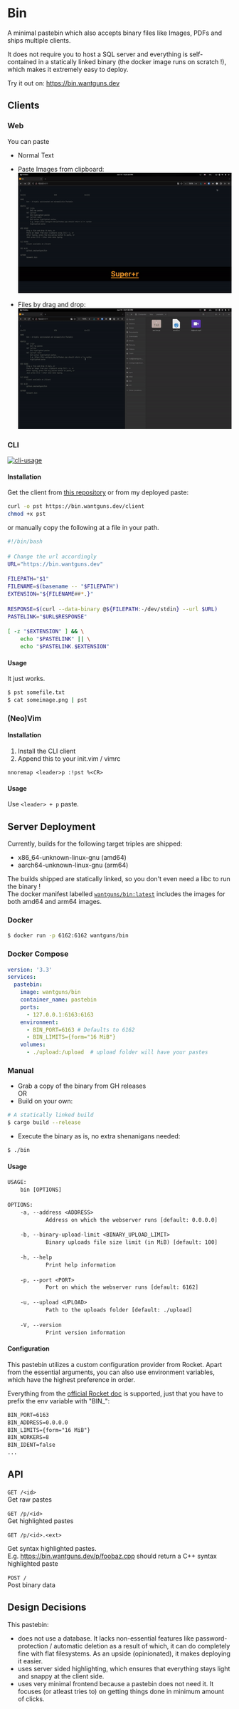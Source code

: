 

# Bin 
A minimal pastebin which also accepts binary files like Images, PDFs and ships
multiple clients. 

It does not require you to host a SQL server and everything is self-contained in
a statically linked binary (the docker image runs on scratch !), which makes it
extremely easy to deploy.

Try it out on: https://bin.wantguns.dev

## Clients

### Web

You can paste

- Normal Text

- Paste Images from clipboard:  
![clipboard-paste](.github/files/image_clipboard.gif)

- Files by drag and drop:  
![drag_n_drop](.github/files/drag_n_drop.gif)

### CLI

[![cli-usage](https://asciinema.org/a/khcEtveMAbjqJccySdmWuPe1l.svg)](https://asciinema.org/a/khcEtveMAbjqJccySdmWuPe1l)

#### Installation

Get the client from [this repository](contrib/cli/client) or from my deployed paste:

```bash
curl -o pst https://bin.wantguns.dev/client
chmod +x pst
```

or manually copy the following at a file in your path.

```bash
#!/bin/bash

# Change the url accordingly
URL="https://bin.wantguns.dev"

FILEPATH="$1"
FILENAME=$(basename -- "$FILEPATH")
EXTENSION="${FILENAME##*.}"

RESPONSE=$(curl --data-binary @${FILEPATH:-/dev/stdin} --url $URL)
PASTELINK="$URL$RESPONSE"

[ -z "$EXTENSION" ] && \
    echo "$PASTELINK" || \
    echo "$PASTELINK.$EXTENSION"
```

#### Usage

It just works.

```bash
$ pst somefile.txt
$ cat someimage.png | pst
```

### (Neo)Vim

#### Installation

1. Install the CLI client
2. Append this to your init.vim / vimrc

```vim
nnoremap <leader>p :!pst %<CR>
```
#### Usage

Use `<leader> + p` paste.


## Server Deployment

Currently, builds for the following target triples are shipped:
- x86_64-unknown-linux-gnu (amd64)
- aarch64-unknown-linux-gnu (arm64)

The builds shipped are statically linked, so you don't even need a libc to run the binary !  
The docker manifest labelled
[`wantguns/bin:latest`](https://hub.docker.com/layers/wantguns/bin/latest/images/sha256-34c19b59d098bd1420fc48f6b1f01dc250d3d8787a3786f5425efb4e74cc17f2?context=repo)
includes the images for both amd64 and arm64 images.

### Docker

```bash
$ docker run -p 6162:6162 wantguns/bin
```

### Docker Compose

```yaml
version: '3.3'
services:
  pastebin:
    image: wantguns/bin
    container_name: pastebin
    ports:
      - 127.0.0.1:6163:6163
    environment:
      - BIN_PORT=6163 # Defaults to 6162
      - BIN_LIMITS={form="16 MiB"}
    volumes:
      - ./upload:/upload  # upload folder will have your pastes
```

### Manual

- Grab a copy of the binary from GH releases   
OR
- Build on your own:
```bash
# A statically linked build
$ cargo build --release
```

- Execute the binary as is, no extra shenanigans needed:
```bash
$ ./bin
```

#### Usage

```txt
USAGE:
    bin [OPTIONS]

OPTIONS:
    -a, --address <ADDRESS>
            Address on which the webserver runs [default: 0.0.0.0]

    -b, --binary-upload-limit <BINARY_UPLOAD_LIMIT>
            Binary uploads file size limit (in MiB) [default: 100]

    -h, --help
            Print help information

    -p, --port <PORT>
            Port on which the webserver runs [default: 6162]

    -u, --upload <UPLOAD>
            Path to the uploads folder [default: ./upload]

    -V, --version
            Print version information
```

#### Configuration

This pastebin utilizes a custom configuration provider from Rocket. Apart from the essential arguments, you can also use environment variables, which have the highest preference in order.

Everything from the [official Rocket doc](https://rocket.rs/v0.5-rc/guide/configuration/#overview) is supported, just that you have to prefix the env variable with "BIN_":
```txt
BIN_PORT=6163
BIN_ADDRESS=0.0.0.0
BIN_LIMITS={form="16 MiB"}
BIN_WORKERS=8
BIN_IDENT=false
...
```


## API

`GET /<id>`  
  Get raw pastes

`GET /p/<id>`  
  Get highlighted pastes 

`GET /p/<id>.<ext> `  

  Get syntax highlighted pastes.  
  E.g. https://bin.wantguns.dev/p/foobaz.cpp should return a C++ syntax
  highlighted paste

`POST /`  
  Post binary data

## Design Decisions

This pastebin: 

- does not use a database. It lacks non-essential features like password-protection / automatic deletion as a result of which, it can do completely fine with flat filesystems. As an upside (opinionated), it makes deploying it easier.
- uses server sided highlighting, which ensures that everything stays light and snappy at the client side.
- uses very minimal frontend because a pastebin does not need it. It focuses (or atleast tries to) on getting things done in minimum amount of clicks.

